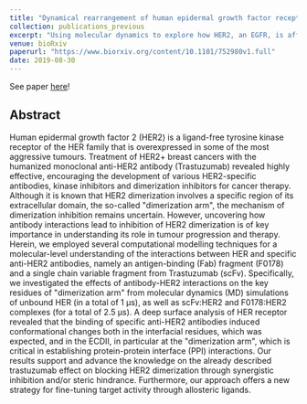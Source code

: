 ```yaml
---
title: "Dynamical rearrangement of human epidermal growth factor receptor 2 upon antibody binding: effects on the dimerization"
collection: publications_previous
excerpt: "Using molecular dynamics to explore how HER2, an EGFR, is affected by antibody binding and how this might affect its dimerisation."
venue: bioRxiv
paperurl: "https://www.biorxiv.org/content/10.1101/752980v1.full"
date: 2019-08-30
---
```


See paper <u><a href="{{page.paperurl}}">here</a></u>!

## Abstract

Human epidermal growth factor 2 (HER2) is a ligand-free tyrosine kinase receptor of the HER family that is overexpressed in some of the most aggressive tumours. Treatment of HER2+ breast cancers with the humanized monoclonal anti-HER2 antibody (Trastuzumab) revealed highly effective, encouraging the development of various HER2-specific antibodies, kinase inhibitors and dimerization inhibitors for cancer therapy. Although it is known that HER2 dimerization involves a specific region of its extracellular domain, the so-called "dimerization arm", the mechanism of dimerization inhibition remains uncertain. However, uncovering how antibody interactions lead to inhibition of HER2 dimerization is of key importance in understanding its role in tumour progression and therapy. Herein, we employed several computational modelling techniques for a molecular-level understanding of the interactions between HER and specific anti-HER2 antibodies, namely an antigen-binding (Fab) fragment (F0178) and a single chain variable fragment from Trastuzumab (scFv). Specifically, we investigated the effects of antibody-HER2 interactions on the key residues of "dimerization arm" from molecular dynamics (MD) simulations of unbound HER (in a total of 1 µs), as well as scFv:HER2 and F0178:HER2 complexes (for a total of 2.5 µs). A deep surface analysis of HER receptor revealed that the binding of specific anti-HER2 antibodies induced conformational changes both in the interfacial residues, which was expected, and in the ECDII, in particular at the "dimerization arm", which is critical in establishing protein-protein interface (PPI) interactions. Our results support and advance the knowledge on the already described trastuzumab effect on blocking HER2 dimerization through synergistic inhibition and/or steric hindrance. Furthermore, our approach offers a new strategy for fine-tuning target activity through allosteric ligands.


